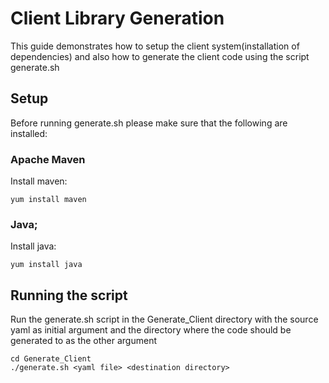 # Client Library Generation

This guide demonstrates how to setup the client system(installation of dependencies) and also how to generate the client code using the script generate.sh 

## Setup

Before running generate.sh please make sure that the following are installed:

 ### Apache Maven
 Install maven:
  ```
  yum install maven
  ```
 ### Java;
 Install java:
 ```
 yum install java
 ```
 ## Running the script
 Run the generate.sh script in the Generate_Client directory with the source yaml as initial argument and the directory where the code should be generated to as the other argument
 ```
 cd Generate_Client
 ./generate.sh <yaml file> <destination directory>
 
 
 ```
 
 
 

